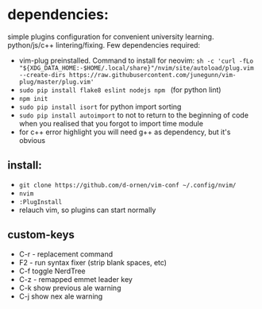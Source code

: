# dependencies:

simple plugins configuration for convenient university learning. python/js/c++ lintering/fixing. 
Few dependencies required:
* vim-plug preinstalled. Command to install for neovim:
`sh -c 'curl -fLo "${XDG_DATA_HOME:-$HOME/.local/share}"/nvim/site/autoload/plug.vim --create-dirs https://raw.githubusercontent.com/junegunn/vim-plug/master/plug.vim'`
* `sudo pip install flake8 eslint nodejs npm ` (for python lint)
* `npm init`
* `sudo pip install isort` for python import sorting
* `sudo pip install autoimport` to not to return to the beginning of code when you realised that you forgot to import time module
* for c++ error highlight you will need g++ as dependency, but it's obvious

## install:
* `git clone https://github.com/d-ornen/vim-conf ~/.config/nvim/`
* `nvim`
* `:PlugInstall`
* relauch vim, so plugins can start normally

## custom-keys
* C-r - replacement command
* F2 - run syntax fixer (strip blank spaces, etc)
* C-f toggle NerdTree
* C-z - remapped emmet leader key
* C-k show previous ale warning
* C-j show nex ale warning
